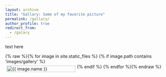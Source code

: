 ```yaml
---
layout: archive
title: "Gallary: Some of my favorite picture"
permalink: /gallary/
author_profile: true
redirect_from:
  - /galary
---
```


text here

<div style="display: flex; flex-wrap: wrap;">
  {% raw %}{% for image in site.static_files %}
    {% if image.path contains 'images/gallery' %}
      <div style="flex: 33.33%; padding: 5px;">
        <a href="{{ image.path }}" target="_blank">
          <img src="{{ image.path }}" alt="{{ image.name }}" style="width: 100%;">
        </a>
      </div>
    {% endif %}
  {% endfor %}{% endraw %}
</div>